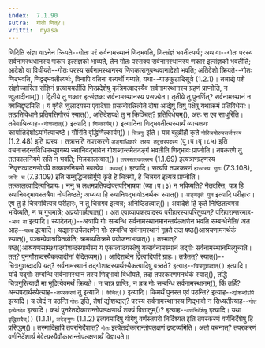 ```yaml
---
index:  7.1.90
sutra:  गोतो णित्?।
vritti:  nyasa
---
```


णिदिति संज्ञा वाऽनेन क्रियते--गोतः परं सर्वनामस्थानं णिद्भवति, णित्संज्ञं भवतीत्यर्थः; अथ वा--गोतः परस्य सर्वनामस्थधानस्य णकार इत्संज्ञको भाव्यते, तेन गोतः परसक्य सर्वनामस्थानस्य णकार इत्संज्ञको भवतीति; आदेशो वा विधीयते--गोतः परस्य सर्वनामस्थानस्य णिणकारानुबन्धवानादेशो भवति; अतिदेशो क्रियते--गोतः णिद्भवति, णिद्वद्भवतीत्यर्थः, विनापि वतिना वत्यर्थो गम्यते, यथा--गाङकुटादिसूत्रे (1.2.1)। तत्राद्ये पशे संज्ञोच्चारिता संज्ञिनं प्रत्याययतीति णित्प्रदेशेषु कृत्रिमत्वादस्यैव सर्वनामस्थानस्य ग्रहणं प्राप्नोति, न ण्वुलादीनाम्()। द्वितीये तु णकार इत्संज्ञकः सर्वनामस्थानस्य प्रसज्येत। तृतीये तु पुनर्णित्? सर्वनामस्थानं न क्वचिद्दृष्टमिति। य एवैते ष्वुलादयस्य एवादेशाः प्रसज्येरन्नित्येते दोषा आद्येषु त्रिषु पक्षेषु यथाक्रमं प्रतिविधेयाः। तत्प्रतिविधाने प्रतिपत्तिगौरवं स्यात्(), अतिदेशपक्षे तु न किञ्चित्? प्रतिविधेयम्(), अतः स एव साधुरिति। तमेवाश्रित्याह--`गोशब्दात्()` इत्यादि। `णित्कार्यम्()` इत्यादिना णिद्भवतीत्यस्यार्थं व्याचक्षणः कार्यातिदेशोऽयमित्याचष्टे। गौरिति वृद्धिर्णित्कार्यम्()। 
`चित्रगुः` इति। यत्र बहुव्रीहौ कृते `गोस्त्रियोरुपसर्जनस्य ` (1.2.48) इति ह्यस्वः। तत्रासति तपरकरणे `अङ्गाधिकारे तस्य तदुत्तरपदस्य` (पु।प।वृ।८५) इति वचनात्तदन्तविधिमभ्युपगम्य स्थानिवद्भावेन गोशब्दान्तमेतदङ्गं भवतीति णिद्भावः प्राप्नोति। तपकरणे तु ततकालनियमे सति न भवति; भिन्नकालत्वात्()। `तपरस्तत्कालस्य` (1.1.69) इत्यत्राण्ग्रहणस्य निवृत्तत्वादनणोऽपि तत्कालनियमो भवत्येव। 
`कथम्()` इत्यादि। सत्यपि तपरकरणं `ह्यस्वस्य गुणः` (7.3.108), `जसि च` (7.3.109) इति सम्बुद्धिजसोर्गुणे कृते हे चित्रगो, हे चित्रगव इत्यत्र प्राप्नोति। तत्कालत्वादित्यभिप्रायः। ननु च लक्षमप्रतिपदोक्तपरिभाषया (व्या।प।३) न भविष्यति? नैतदस्ति; यत्र हि स्थानिवद्भावस्तत्रैवा नोपतिष्ठते; अध्यया हि स्थानिवद्भावोऽनर्थकः स्यात्()। `अङ्गवृत्ते पुन` इत्यादि परीहारः। एष तु हे चित्रगवित्यत्र परीहारः, न तु चित्रगव इत्यत्र; अनिष्ठितत्वात्()। अवादेशे हि कृते निष्ठितत्वमत्र भविष्यति, न च गुणमात्रे; अप्रयोगार्हत्वात्()। 
अत एवाव्यापकत्वादस्य परीहारस्यापरितुष्यन्? परिहारान्तरमाह--`अथ वा` इत्यादि। स्यादेतत्()--अत्रापि गोः सम्बन्धि सर्वनामस्थानमानन्तर्यलक्षणेन भवति सम्बन्धेनेति/ अत आह--`यच्च` इत्यादि। यद्यानन्तर्यलक्षणेन गोः सम्बन्धि सर्वनामस्थानं गृह्रते तदा षष्ठ()आश्रयणामनर्थकं स्यात्(), पञ्चम्येवाश्रयितव्येति; क्रमव्यतिक्रमे प्रयोजनाभावात्()। तस्मात्? षष्ठ()आश्रयणसामथ्र्याद्गोशब्दस्यार्थस्य य एकात्वादयस्तेषु यत्सर्वनामस्थानं तद्गोः सर्वनामस्थानमित्युच्यते। तत्? पुनर्गोशब्दस्यैकत्वादीनां वेदितव्यम्()। आदिशब्देन द्वित्वादिपरि ग्राहः। तत्रैतत्? स्यात्()--चित्रगुशब्दादपि यत्? सर्वनामस्थानं तद्गोशब्दस्यार्थस्यैकत्वादिषु वत्र्तते? इत्याह--`चित्रगुशब्दात्()` इत्यादि। 
यदि यद्गोः सम्बन्धि सर्वनामस्थानं तस्य णिद्भावो विधीयते, तदा तपरकरणमनर्थकं स्यात्(), तद्धि चित्रगुरित्यादौ मा भूदित्येवमर्थं क्रियते। न चात्र प्राप्तिः, न ह्रत्र गोः सम्बन्धि सर्वनामस्थानम्(), किं तर्हि? अन्यपदार्थस्येत्याह--`तपरकरणं` तु इत्यादि। 
`केचित्()` इत्यादि। किमर्थं पुनस्त एवं पठन्ति? इत्याह--`द्योशब्दोऽपि` इत्यादि। य त्वेदं न पठन्ति `गोतः` इति, तेषां द्योशब्दात्? परस्य सर्वनामस्थानस्य णिद्भावो न सिध्यतीत्याह--`गोत इत्येतदेव` इत्यादि। कथं पुनरेतदोकारान्तोपलक्षणार्थं शक्यं विज्ञातुम्()? इत्याह--`वर्णनिर्देशेषु` इत्यादि। यथा `वृद्धिरादैच्()` (1.1.1), `अदेङ्गुणः` (1.1.2) इत्यवमादिषु योगेषु वर्णस्तपरो निर्दिश्यत इति तपरकरणं वर्णनिर्देशेषु हि प्रसिद्धम्()। तस्मादिहापि तपरनिर्देशात्? `गोतः` इत्येतदोकारान्तोपलक्षणं द्रष्टव्यमिति। अतो वचनात्? तपरकरणं वर्णनिर्देशार्थ मेवेत्यस्यैवौकारान्तोपलक्षणार्थं विज्ञायते॥
